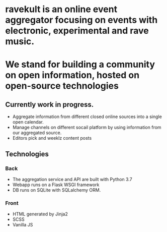 # ravekult is an online event aggregator focusing on events with electronic, experimental and rave music.
# We stand for building a community on open information, hosted on open-source technologies 

## Currently work in progress.

- Aggregate information from different closed online sources into a single open calendar.
- Manage channels on different socail platform by using information from our aggregated source.
- Editors pick and weeklz content posts

## Technologies
### Back
- The aggregation service and API are built with Python 3.7
- Webapp runs on a Flask WSGI framework
- DB runs on SQLite with SQLalchemy ORM.

### Front
- HTML generated by Jinja2
- SCSS
- Vanilla JS

